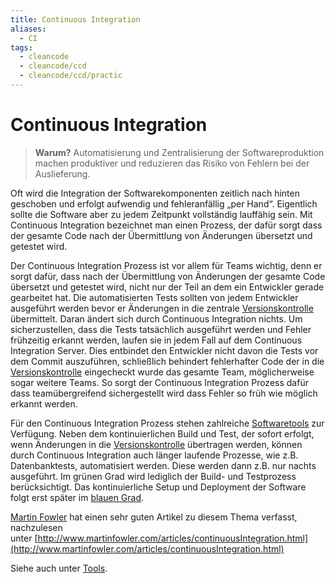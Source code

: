 ```yaml
---
title: Continuous Integration
aliases:
  - CI
tags:
  - cleancode
  - cleancode/ccd
  - cleancode/ccd/practic
---
```

# Continuous Integration

>**Warum?**
>Automatisierung und Zentralisierung der Softwareproduktion machen produktiver und reduzieren das Risiko von Fehlern bei der Auslieferung.

Oft wird die Integration der Softwarekomponenten zeitlich nach hinten geschoben und erfolgt aufwendig und fehleranfällig „per Hand“. Eigentlich sollte die Software aber zu jedem Zeitpunkt vollständig lauffähig sein. Mit Continuous Integration bezeichnet man einen Prozess, der dafür sorgt dass der gesamte Code nach der Übermittlung von Änderungen übersetzt und getestet wird.

Der Continuous Integration Prozess ist vor allem für Teams wichtig, denn er sorgt dafür, dass nach der Übermittlung von Änderungen der gesamte Code übersetzt und getestet wird, nicht nur der Teil an dem ein Entwickler gerade gearbeitet hat. Die automatisierten Tests sollten von jedem Entwickler ausgeführt werden bevor er Änderungen in die zentrale [Versionskontrolle](/docs/main/CleanCode/CleanCodeDeveloper/Praktiken/Version%20Control%20System) übermittelt. Daran ändert sich durch Continuous Integration nichts. Um sicherzustellen, dass die Tests tatsächlich ausgeführt werden und Fehler frühzeitig erkannt werden, laufen sie in jedem Fall auf dem Continuous Integration Server. Dies entbindet den Entwickler nicht davon die Tests vor dem Commit auszuführen, schließlich behindert fehlerhafter Code der in die [Versionskontrolle](docs/main/CleanCode/1.%20CleanCodeDeveloper/Praktiken/Version%20Control%20System.md) eingecheckt wurde das gesamte Team, möglicherweise sogar weitere Teams. So sorgt der Continuous Integration Prozess dafür dass teamübergreifend sichergestellt wird dass Fehler so früh wie möglich erkannt werden.

Für den Continuous Integration Prozess stehen zahlreiche [Softwaretools](https://clean-code-developer.de/weitere-infos/werkzeuge/) zur Verfügung. Neben dem kontinuierlichen Build und Test, der sofort erfolgt, wenn Änderungen in die [Versionskontrolle](docs/main/CleanCode/1.%20CleanCodeDeveloper/Praktiken/Version%20Control%20System.md) übertragen werden, können durch Continuous Integration auch länger laufende Prozesse, wie z.B. Datenbanktests, automatisiert werden. Diese werden dann z.B. nur nachts ausgeführt. Im grünen Grad wird lediglich der Build- und Testprozess berücksichtigt. Das kontinuierliche Setup und Deployment der Software folgt erst später im [blauen Grad](docs/main/CleanCode/1.%20CleanCodeDeveloper/Grade/4.%20Blauer%20Grad.md).

[Martin Fowler](Martin%20Fowler) hat einen sehr guten Artikel zu diesem Thema verfasst, nachzulesen unter [](http://www.martinfowler.com/articles/continuousIntegration.html)[http://www.martinfowler.com/articles/continuousIntegration.html](http://www.martinfowler.com/articles/continuousIntegration.html)

Siehe auch unter [Tools](https://clean-code-developer.de/weitere-infos/werkzeuge/).
